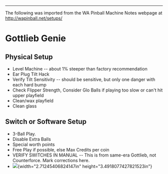 ***
The following was imported from the WA Pinball Machine Notes webpage at http://wapinball.net/setups/
# Gottlieb Genie
## Physical Setup
-   Level Machine -- about 1% steeper than factory recommendation
-   Ear Plug Tilt Hack
-   Verify Tilt Sensitivity -- should be sensitive, but only one danger with each hard bump
-   Check Flipper Strength, Consider Glo Balls if playing too slow or can't hit upper playfield
-   Clean/wax playfield
-   Clean glass
## Switch or Software Setup
-   3-Ball Play.
-   Disable Extra Balls
-   Special worth points
-   Free Play if possible, else Max Credits per coin
-   VERIFY SWITCHES IN MANUAL -- This is from same-era Gottlieb, not Counterforce. Mark corrections here.
-   ![](media/image1.png){width="2.71245406824147in" height="3.4918077427821523in"}
